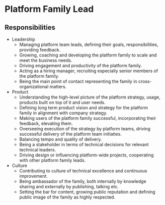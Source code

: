# Platform Family Lead

## Responsibilities

- Leadership
  - Managing platform team leads, defining their goals, responsibilities, providing feedback.
  - Growing, coaching and developing the platform family to scale and meet the business needs.
  - Driving engagement and productivity of the platform family.
  - Acting as a hiring manager, recruiting especially senior members of the platform family.
  - Being the main point of contact representing the family in cross-organizational matters.
- Product
  - Understanding the high-level picture of the platform strategy, usage, products built on top of it and user needs.
  - Defining long term product vision and strategy for the platform family in alignment with company strategy.
  - Making users of the platform family successful, incorporating their feedback, elevating them.
  - Overseeing execution of the strategy by platform teams, driving successful delivery of the platform team initiaties.
  - Balancing tempo and quality of delivery.
  - Being a stakeholder in terms of technical decisions for relevant technical leaders.
  - Driving design or influencing platform-wide projects, cooperating with other platform family leads.
- Culture
  - Contributing to culture of technical excellence and continuous improvement.
  - Being ambassador of the family, both internally by knowledge sharing and externally by publishing, talking etc.
  - Setting the bar for content, growing public reputation and defining public image of the family as highly respected.
